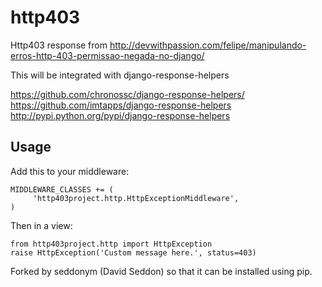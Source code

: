 http403
=======

Http403 response from http://devwithpassion.com/felipe/manipulando-erros-http-403-permissao-negada-no-django/

This will be integrated with django-response-helpers

https://github.com/chronossc/django-response-helpers/
https://github.com/imtapps/django-response-helpers
http://pypi.python.org/pypi/django-response-helpers

Usage
-----
Add this to your middleware:

    MIDDLEWARE_CLASSES += (
         'http403project.http.HttpExceptionMiddleware',
    )

Then in a view:

    from http403project.http import HttpException
    raise HttpException('Custom message here.', status=403)

Forked by seddonym (David Seddon) so that it can be installed using pip. 
